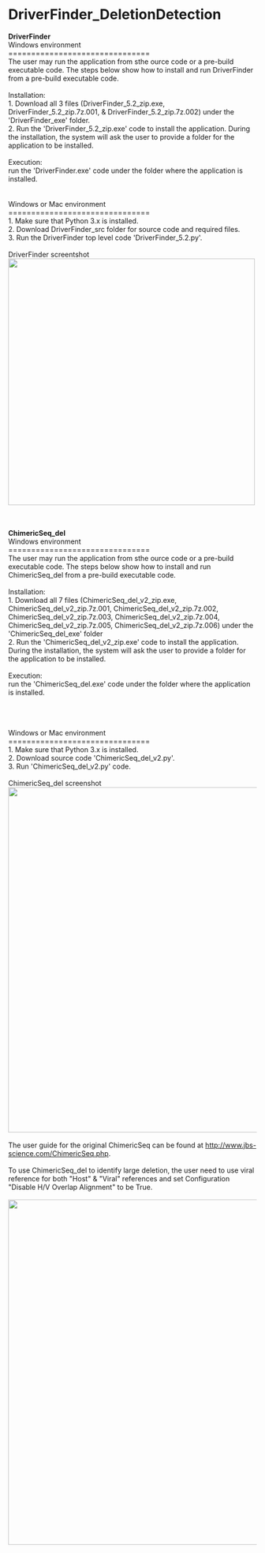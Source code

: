 # DriverFinder_DeletionDetection
<b>DriverFinder</b>
<br>Windows environment
<br>===============================
<br>The user may run the application from sthe ource code or a pre-build executable code. The steps below show how to install and run DriverFinder from a pre-build executable code.  
<br>Installation: 
<br> 1. Download all 3 files (DriverFinder_5.2_zip.exe, DriverFinder_5.2_zip.7z.001, & DriverFinder_5.2_zip.7z.002) under the 'DriverFinder_exe' folder.
<br> 2. Run the 'DriverFinder_5.2_zip.exe' code to install the application. During the installation, the system will ask the user to provide a folder for the application to be installed.
<br><br>
Execution: 
<br>run the 'DriverFinder.exe' code under the folder where the application is installed.
<br><br>
<br>Windows or Mac environment
<br>===============================
<br> 1. Make sure that Python 3.x is installed.
<br> 2. Download DriverFinder_src folder for source code and required files.
<br> 3. Run the DriverFinder top level code 'DriverFinder_5.2.py'. 
<br><br>
DriverFinder screentshot
<br><image src="driverfinder.png" width="500">

<br><br>
<b>ChimericSeq_del</b>
<br>Windows environment
<br>===============================
<br>The user may run the application from sthe ource code or a pre-build executable code. The steps below show how to install and run ChimericSeq_del from a pre-build executable code.  
<br>Installation: 
<br> 1. Download all 7 files (ChimericSeq_del_v2_zip.exe, ChimericSeq_del_v2_zip.7z.001, ChimericSeq_del_v2_zip.7z.002, ChimericSeq_del_v2_zip.7z.003, ChimericSeq_del_v2_zip.7z.004, ChimericSeq_del_v2_zip.7z.005,  ChimericSeq_del_v2_zip.7z.006) under the 'ChimericSeq_del_exe' folder
<br> 2. Run the 'ChimericSeq_del_v2_zip.exe' code to install the application. During the installation, the system will ask the user to provide a folder for the application to be installed.
<br><br>
Execution: 
<br>run the 'ChimericSeq_del.exe' code under the folder where the application is installed.
<br><br>
<br>

<br>Windows or Mac environment
<br>===============================
<br> 1. Make sure that Python 3.x is installed.
<br> 2. Download source code 'ChimericSeq_del_v2.py'.
<br> 3. Run 'ChimericSeq_del_v2.py' code. 
<br><br>
ChimericSeq_del screenshot
<br><image src="ChimericSeq_del.png" width="700">
<br><br>
The user guide for the original ChimericSeq can be found at http://www.jbs-science.com/ChimericSeq.php.
<br><br> To use ChimericSeq_del to identify large deletion, the user need to use viral reference for both "Host" & "Viral" references and set Configuration "Disable H/V Overlap Alignment" to be True.
<br> 
<br><image src="disable_overlapping.png" width="700">


